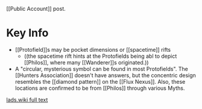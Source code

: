[[Public Account]] post.

# Key Info
* [[Protofield]]s may be pocket dimensions or [[spacetime]] rifts
	* ((the spacetime rift hints at the Protofields being abl to depict [[Philos]], where many [[Wanderer]]s originated.))
* A "circular, mysterious symbol can be found in most Protofields". The [[Hunters Association]] doesn't have answers, but the concentric design resembles the [[diamond pattern]] on the [[Flux Nexus]]. Also, these locations are confirmed to be from [[Philos]] through various Myths.

[lads.wiki full text](https://lads.wiki/wiki/Hunter_Trivia_Protofields_(Article))
